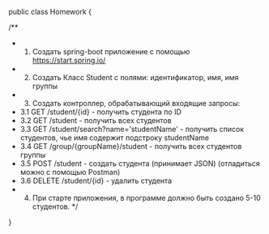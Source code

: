 public class Homework {

  /**
   * 1. Создать spring-boot приложение с помощью https://start.spring.io/
   * 2. Создать Класс Student c полями: идентификатор, имя, имя группы
   * 3. Создать контроллер, обрабатывающий входящие запросы:
   * 3.1 GET /student/{id} - получить студента по ID
   * 3.2 GET /student - получить всех студентов
   * 3.3 GET /student/search?name='studentName' - получить список студентов, чье имя содержит подстроку studentName
   * 3.4 GET /group/{groupName}/student - получить всех студентов группы
   * 3.5 POST /student - создать студента (принимает JSON) (отладиться можно с помощью Postman)
   * 3.6 DELETE /student/{id} - удалить студента
   * 4. При старте приложения, в программе должно быть создано 5-10 студентов.
   */

}
